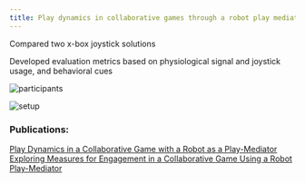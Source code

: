 ```yaml
---
title: Play dynamics in collaborative games through a robot play mediator
---
```


Compared two x-box joystick solutions

Developed evaluation metrics based on physiological signal and joystick usage, and behavioral cues


![participants](https://github.com/user-attachments/assets/96c6c0d9-e27e-4595-8a63-d87269369a54)


![setup](https://github.com/user-attachments/assets/25faedae-5f69-44a8-a7ef-1f68107e2070)


### Publications: 
[Play Dynamics in a Collaborative Game with a Robot as a Play-Mediator](https://link.springer.com/chapter/10.1007/978-3-031-24670-8_37)
[Exploring Measures for Engagement in a Collaborative Game Using a Robot Play-Mediator](https://ieeexplore.ieee.org/document/10309369)
